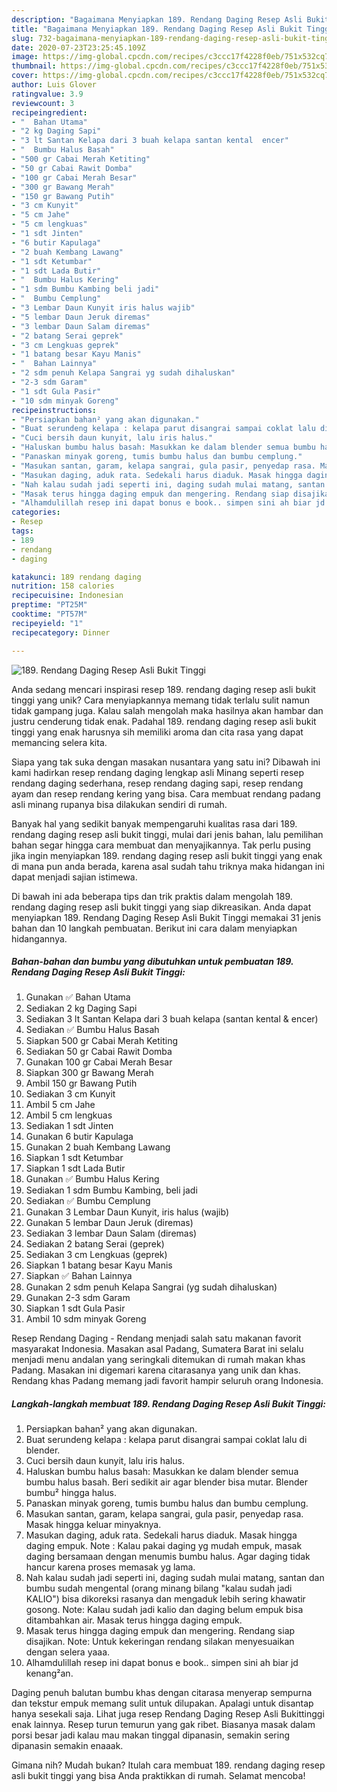 ```yaml
---
description: "Bagaimana Menyiapkan 189. Rendang Daging Resep Asli Bukit Tinggi, Enak"
title: "Bagaimana Menyiapkan 189. Rendang Daging Resep Asli Bukit Tinggi, Enak"
slug: 732-bagaimana-menyiapkan-189-rendang-daging-resep-asli-bukit-tinggi-enak
date: 2020-07-23T23:25:45.109Z
image: https://img-global.cpcdn.com/recipes/c3ccc17f4228f0eb/751x532cq70/189-rendang-daging-resep-asli-bukit-tinggi-foto-resep-utama.jpg
thumbnail: https://img-global.cpcdn.com/recipes/c3ccc17f4228f0eb/751x532cq70/189-rendang-daging-resep-asli-bukit-tinggi-foto-resep-utama.jpg
cover: https://img-global.cpcdn.com/recipes/c3ccc17f4228f0eb/751x532cq70/189-rendang-daging-resep-asli-bukit-tinggi-foto-resep-utama.jpg
author: Luis Glover
ratingvalue: 3.9
reviewcount: 3
recipeingredient:
- "  Bahan Utama"
- "2 kg Daging Sapi"
- "3 lt Santan Kelapa dari 3 buah kelapa santan kental  encer"
- "  Bumbu Halus Basah"
- "500 gr Cabai Merah Ketiting"
- "50 gr Cabai Rawit Domba"
- "100 gr Cabai Merah Besar"
- "300 gr Bawang Merah"
- "150 gr Bawang Putih"
- "3 cm Kunyit"
- "5 cm Jahe"
- "5 cm lengkuas"
- "1 sdt Jinten"
- "6 butir Kapulaga"
- "2 buah Kembang Lawang"
- "1 sdt Ketumbar"
- "1 sdt Lada Butir"
- "  Bumbu Halus Kering"
- "1 sdm Bumbu Kambing beli jadi"
- "  Bumbu Cemplung"
- "3 Lembar Daun Kunyit iris halus wajib"
- "5 lembar Daun Jeruk diremas"
- "3 lembar Daun Salam diremas"
- "2 batang Serai geprek"
- "3 cm Lengkuas geprek"
- "1 batang besar Kayu Manis"
- "  Bahan Lainnya"
- "2 sdm penuh Kelapa Sangrai yg sudah dihaluskan"
- "2-3 sdm Garam"
- "1 sdt Gula Pasir"
- "10 sdm minyak Goreng"
recipeinstructions:
- "Persiapkan bahan² yang akan digunakan."
- "Buat serundeng kelapa : kelapa parut disangrai sampai coklat lalu di blender."
- "Cuci bersih daun kunyit, lalu iris halus."
- "Haluskan bumbu halus basah: Masukkan ke dalam blender semua bumbu halus basah. Beri sedikit air agar blender bisa mutar. Blender bumbu² hingga halus."
- "Panaskan minyak goreng, tumis bumbu halus dan bumbu cemplung."
- "Masukan santan, garam, kelapa sangrai, gula pasir, penyedap rasa. Masak hingga keluar minyaknya."
- "Masukan daging, aduk rata. Sedekali harus diaduk. Masak hingga daging empuk. Note : Kalau pakai daging yg mudah empuk, masak daging bersamaan dengan menumis bumbu halus. Agar daging tidak hancur karena proses memasak yg lama."
- "Nah kalau sudah jadi seperti ini, daging sudah mulai matang, santan dan bumbu sudah mengental (orang minang bilang &#34;kalau sudah jadi KALIO&#34;) bisa dikoreksi rasanya dan mengaduk lebih sering khawatir gosong. Note: Kalau sudah jadi kalio dan daging belum empuk bisa ditambahkan air. Masak terus hingga daging empuk."
- "Masak terus hingga daging empuk dan mengering. Rendang siap disajikan. Note: Untuk kekeringan rendang silakan menyesuaikan dengan selera yaaa."
- "Alhamdulillah resep ini dapat bonus e book.. simpen sini ah biar jd kenang²an."
categories:
- Resep
tags:
- 189
- rendang
- daging

katakunci: 189 rendang daging 
nutrition: 158 calories
recipecuisine: Indonesian
preptime: "PT25M"
cooktime: "PT57M"
recipeyield: "1"
recipecategory: Dinner

---
```



![189. Rendang Daging Resep Asli Bukit Tinggi](https://img-global.cpcdn.com/recipes/c3ccc17f4228f0eb/751x532cq70/189-rendang-daging-resep-asli-bukit-tinggi-foto-resep-utama.jpg)

Anda sedang mencari inspirasi resep 189. rendang daging resep asli bukit tinggi yang unik? Cara menyiapkannya memang tidak terlalu sulit namun tidak gampang juga. Kalau salah mengolah maka hasilnya akan hambar dan justru cenderung tidak enak. Padahal 189. rendang daging resep asli bukit tinggi yang enak harusnya sih memiliki aroma dan cita rasa yang dapat memancing selera kita.

Siapa yang tak suka dengan masakan nusantara yang satu ini? Dibawah ini kami hadirkan resep rendang daging lengkap asli Minang seperti resep rendang daging sederhana, resep rendang daging sapi, resep rendang ayam dan resep rendang kering yang bisa. Cara membuat rendang padang asli minang rupanya bisa dilakukan sendiri di rumah.

Banyak hal yang sedikit banyak mempengaruhi kualitas rasa dari 189. rendang daging resep asli bukit tinggi, mulai dari jenis bahan, lalu pemilihan bahan segar hingga cara membuat dan menyajikannya. Tak perlu pusing jika ingin menyiapkan 189. rendang daging resep asli bukit tinggi yang enak di mana pun anda berada, karena asal sudah tahu triknya maka hidangan ini dapat menjadi sajian istimewa.


Di bawah ini ada beberapa tips dan trik praktis dalam mengolah 189. rendang daging resep asli bukit tinggi yang siap dikreasikan. Anda dapat menyiapkan 189. Rendang Daging Resep Asli Bukit Tinggi memakai 31 jenis bahan dan 10 langkah pembuatan. Berikut ini cara dalam menyiapkan hidangannya.

<!--inarticleads1-->

##### Bahan-bahan dan bumbu yang dibutuhkan untuk pembuatan 189. Rendang Daging Resep Asli Bukit Tinggi:

1. Gunakan  ✅ Bahan Utama
1. Sediakan 2 kg Daging Sapi
1. Sediakan 3 lt Santan Kelapa dari 3 buah kelapa (santan kental &amp; encer)
1. Sediakan  ✅ Bumbu Halus Basah
1. Siapkan 500 gr Cabai Merah Ketiting
1. Sediakan 50 gr Cabai Rawit Domba
1. Gunakan 100 gr Cabai Merah Besar
1. Siapkan 300 gr Bawang Merah
1. Ambil 150 gr Bawang Putih
1. Sediakan 3 cm Kunyit
1. Ambil 5 cm Jahe
1. Ambil 5 cm lengkuas
1. Sediakan 1 sdt Jinten
1. Gunakan 6 butir Kapulaga
1. Gunakan 2 buah Kembang Lawang
1. Siapkan 1 sdt Ketumbar
1. Siapkan 1 sdt Lada Butir
1. Gunakan  ✅ Bumbu Halus Kering
1. Sediakan 1 sdm Bumbu Kambing, beli jadi
1. Sediakan  ✅ Bumbu Cemplung
1. Gunakan 3 Lembar Daun Kunyit, iris halus (wajib)
1. Gunakan 5 lembar Daun Jeruk (diremas)
1. Sediakan 3 lembar Daun Salam (diremas)
1. Sediakan 2 batang Serai (geprek)
1. Sediakan 3 cm Lengkuas (geprek)
1. Siapkan 1 batang besar Kayu Manis
1. Siapkan  ✅ Bahan Lainnya
1. Gunakan 2 sdm penuh Kelapa Sangrai (yg sudah dihaluskan)
1. Gunakan 2-3 sdm Garam
1. Siapkan 1 sdt Gula Pasir
1. Ambil 10 sdm minyak Goreng


Resep Rendang Daging - Rendang menjadi salah satu makanan favorit masyarakat Indonesia. Masakan asal Padang, Sumatera Barat ini selalu menjadi menu andalan yang seringkali ditemukan di rumah makan khas Padang. Masakan ini digemari karena citarasanya yang unik dan khas. Rendang khas Padang memang jadi favorit hampir seluruh orang Indonesia. 

<!--inarticleads2-->

##### Langkah-langkah membuat 189. Rendang Daging Resep Asli Bukit Tinggi:

1. Persiapkan bahan² yang akan digunakan.
1. Buat serundeng kelapa : kelapa parut disangrai sampai coklat lalu di blender.
1. Cuci bersih daun kunyit, lalu iris halus.
1. Haluskan bumbu halus basah: Masukkan ke dalam blender semua bumbu halus basah. Beri sedikit air agar blender bisa mutar. Blender bumbu² hingga halus.
1. Panaskan minyak goreng, tumis bumbu halus dan bumbu cemplung.
1. Masukan santan, garam, kelapa sangrai, gula pasir, penyedap rasa. Masak hingga keluar minyaknya.
1. Masukan daging, aduk rata. Sedekali harus diaduk. Masak hingga daging empuk. Note : Kalau pakai daging yg mudah empuk, masak daging bersamaan dengan menumis bumbu halus. Agar daging tidak hancur karena proses memasak yg lama.
1. Nah kalau sudah jadi seperti ini, daging sudah mulai matang, santan dan bumbu sudah mengental (orang minang bilang &#34;kalau sudah jadi KALIO&#34;) bisa dikoreksi rasanya dan mengaduk lebih sering khawatir gosong. Note: Kalau sudah jadi kalio dan daging belum empuk bisa ditambahkan air. Masak terus hingga daging empuk.
1. Masak terus hingga daging empuk dan mengering. Rendang siap disajikan. Note: Untuk kekeringan rendang silakan menyesuaikan dengan selera yaaa.
1. Alhamdulillah resep ini dapat bonus e book.. simpen sini ah biar jd kenang²an.


Daging penuh balutan bumbu khas dengan citarasa menyerap sempurna dan tekstur empuk memang sulit untuk dilupakan. Apalagi untuk disantap hanya sesekali saja. Lihat juga resep Rendang Daging Resep Asli Bukittinggi enak lainnya. Resep turun temurun yang gak ribet. Biasanya masak dalam porsi besar jadi kalau mau makan tinggal dipanasin, semakin sering dipanasin semakin enaaak. 

Gimana nih? Mudah bukan? Itulah cara membuat 189. rendang daging resep asli bukit tinggi yang bisa Anda praktikkan di rumah. Selamat mencoba!
